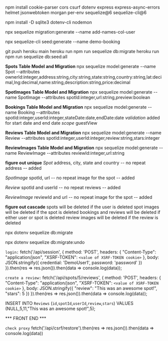 npm install cookie-parser cors csurf dotenv express express-async-errors helmet jsonwebtoken morgan per-env sequelize@6 sequelize-cli@6

npm install -D sqlite3 dotenv-cli nodemon

npx sequelize migration:generate --name add-names-col-user

npx sequelize-cli seed:generate --name demo-booking

git push heroku main
heroku run npm run sequelize db:migrate
heroku run npm run sequelize db:seed:all


**Spots Table Model and Migration**
npx sequelize model:generate --name Spot --attributes ownerId:integer,address:string,city:string,state:string,country:string,lat:decimal,lng:decimal,name:string,description:string,price:decimal

**SpotImages Table Model and Migration**
npx sequelize model:generate --name SpotImage --attributes spotId:integer,url:string,preview:boolean

**Bookings Table Model and Migration**
npx sequelize model:generate --name Booking --attributes spotId:integer,userId:integer,stateDate:date,endDate:date
  *validation* added for start date and end date
  *scope* guestView

**Reviews Table Model and Migration**
npx sequelize model:generate --name Review --attributes spotId:integer,userId:integer,review:string,stars:integer

**ReviewImages Table Model and Migration**
npx sequelize model:generate --name ReviewImage --attributes reviewId:integer,url:string

**figure out unique**
*Spot* 
address, city, state and country -- no repeat address -- added

*SpotImage*
spotId, url -- no repeat image for the spot -- added

*Review*
spotId and userId -- no repeat reviews -- added

*ReviewImage*
reviewId and url -- no repeat image for the spot -- added

**figure out cascade**
spots will be deleted if the user is deleted
spot images will be deleted if the spot is deleted
bookings and reviews will be deleted if either user or spot is deleted
review images will be deleted if the review is deleted


npx dotenv sequelize db:migrate

npx dotenv sequelize db:migrate:undo

`login:`
fetch('/api/session', {
  method: 'POST',
  headers: {
    "Content-Type": "application/json",
    "XSRF-TOKEN": `<value of XSRF-TOKEN cookie>`
  },
  body: JSON.stringify({ credential: 'DemoUser1', password: 'password' })
}).then(res => res.json()).then(data => console.log(data));

`create a review:`
fetch('/api/spots/5/reviews', {
  method: 'POST',
  headers: {
    "Content-Type": "application/json",
    "XSRF-TOKEN": `<value of XSRF-TOKEN cookie>`
  },
  body: JSON.stringify({
    "review": "This was an awesome spot!",
    "stars": 5
  })
}).then(res => res.json()).then(data => console.log(data));

INSERT INTO `Reviews` (`id`,`spotId`,`userId`,`review`,`stars`) VALUES (NULL,5,11,"This was an awesome spot!",5);

*** FRONT END ***

`check proxy`
fetch('/api/csrf/restore').then(res => res.json()).then(data => console.log(data))
